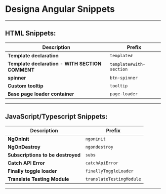 # Designa Angular Snippets

---
## HTML Snippets:


| Description                                     | Prefix                  |
| ------------------------------------------------| ----------------------- |
| **Template declaration**                        | `template#`             |
| **Template declaration - WITH SECTION COMMENT** | `template#with-section` |
| **spinner**                                     | `btn-spinner`           |
| **Custom tooltip**                              | `tooltip`               |
| **Base page loader container**                  | `page-loader`           |

---

## JavaScript/Typescript Snippets:


| Description                       | Prefix                |
| ----------------------------------| --------------------- |
| **NgOnInit**                      | `ngoninit`            |
| **NgOnDestroy**                   | `ngondestroy`         |
| **Subscriptions to be destroyed** | `subs`                |
| **Catch API Error**               | `catchApiError`       |
| **Finally toggle loader**         | `finallyToggleLoader` |
| **Translate Testing Module**      | `translateTestingModule` |

---
